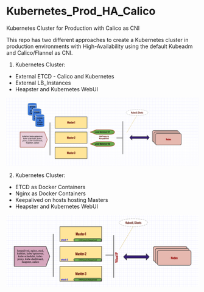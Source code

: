 # Kubernetes_Prod_HA_Calico
Kubernetes Cluster for Production with Calico as CNI

This repo has two different approaches to create a Kubernetes cluster in production environments with High-Availability using the default Kubeadm and Calico/Flannel as CNI.


1. Kubernetes Cluster:
* External ETCD - Calico and Kubernetes
* External LB_Instances
* Heapster and Kubernetes WebUI

![alt text](https://github.com/gokulpch/Kubernetes_Prod_HA_Calico/blob/master/images/external_etcd%26external_lb.png)

2. Kubernetes Cluster:
* ETCD as Docker Containers 
* Nginx as Docker Containers
* Keepalived on hosts hosting Masters
* Heapster and Kubernetes WebUI

![alt text](https://github.com/gokulpch/Kubernetes_Prod_HA_Calico/blob/master/images/etc_pod%26emb_lb.png)


